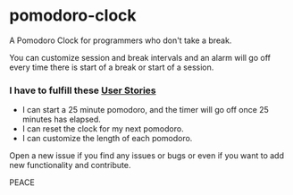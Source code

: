 # pomodoro-clock  

A Pomodoro Clock for programmers who don't take a break.  

You can customize session and break intervals and an alarm will go off every time there is start of a break or start of a session.  

### I have to fulfill these [User Stories](https://en.wikipedia.org/wiki/User_story)  
  - I can start a 25 minute pomodoro, and the timer will go off once 25 minutes has elapsed.  
  - I can reset the clock for my next pomodoro.  
  - I can customize the length of each pomodoro.  

Open a new issue if you find any issues or bugs or even if you want to add new functionality and contribute.  

PEACE  
